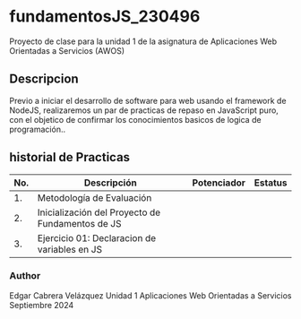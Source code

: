 # fundamentosJS_230496
Proyecto de clase para la unidad 1 de la asignatura de Aplicaciones Web Orientadas a Servicios (AWOS)

## Descripcion 

Previo a iniciar el desarrollo de software para web usando el framework de
NodeJS, realizaremos un par de practicas de repaso en JavaScript puro, con
el objetico de confirmar los conocimientos basicos de logica de 
programación..

## historial de Practicas
|No.|Descripción|Potenciador|Estatus|
| --|--|--|--|
|1.|Metodología de Evaluación|||✅Finalizada|
|2.|Inicialización del Proyecto de Fundamentos de JS|||✅Finalizada|
|3.|Ejercicio 01: Declaracion de variables en JS||| Activa|


### Author
Edgar Cabrera Velázquez
Unidad 1
Aplicaciones Web Orientadas a Servicios
Septiembre 2024
